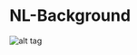 # NL-Background

![alt tag](https://1.downloader.disk.yandex.com/preview/e9fecde4d9cd1c436dcfa0fb8ab5af9090957d76aa553f10c4ae0899ee518448/inf/lYtKOEtwW1_yaLMqXbp70zbcFAcrpnIJJJCmO3V95nqbptoV5yfNlYfRdCJpC9UaRxypd5sj7Y6wSNEZsIIB7A%3D%3D?uid=575696967&filename=%D0%A1%D0%BD%D0%B8%D0%BC%D0%BE%D0%BA%20%D1%8D%D0%BA%D1%80%D0%B0%D0%BD%D0%B0%20%D0%BE%D1%82%202020-10-24%2019-17-51.png&disposition=inline&hash=&limit=0&content_type=image%2Fpng&owner_uid=575696967&tknv=v2&size=1351x606 "Описание будет тут")
